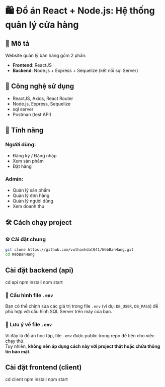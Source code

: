# 🛍️ Đồ án React + Node.js: Hệ thống quản lý cửa hàng

## 📌 Mô tả

Website quản lý bán hàng gồm 2 phần:

- **Frontend**: ReactJS
- **Backend**: Node.js + Express + Sequelize (kết nối sql Server)

## 🔧 Công nghệ sử dụng

- ReactJS, Axios, React Router
- Node.js, Express, Sequelize
- sql server
- Postman (test API)

## 🚀 Tính năng

### Người dùng:

- Đăng ký / Đăng nhập
- Xem sản phẩm
- Đặt hàng

### Admin:

- Quản lý sản phẩm
- Quản lý đơn hàng
- Quản lý người dùng
- Xem doanh thu

## 🛠️ Cách chạy project

### ⚙️ Cài đặt chung

```bash
git clone https://github.com/vuthanhdat041/WebBanHang.git
cd WebBanHang
```

## Cài đặt backend (api)

cd api
npm install
npm start

### 📄 Cấu hình file `.env`

Bạn có thể chỉnh sửa các giá trị trong file `.env` (ví dụ: `DB_USER`, `DB_PASS`) để phù hợp với cấu hình SQL Server trên máy của bạn.

### 📄 Lưu ý về file `.env`

Vì đây là đồ án học tập, file `.env` được public trong repo để tiện cho việc chạy thử.  
Tuy nhiên, **không nên áp dụng cách này với project thật hoặc chứa thông tin bảo mật.**

## Cài đặt frontend (client)

cd client
npm install
npm start
